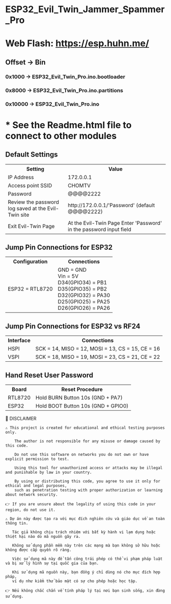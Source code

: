 # ESP32_Evil_Twin_Jammer_Spammer_Pro
# Web Flash: https://esp.huhn.me/
## Offset 	-> 	Bin
### 0x1000 	-> 	ESP32_Evil_Twin_Pro.ino.bootloader
### 0x8000 	-> 	ESP32_Evil_Twin_Pro.ino.partitions
### 0x10000 -> 	ESP32_Evil_Twin_Pro.ino
# * See the Readme.html file to connect to other modules

<h2>Default Settings</h2>
    <table>
        <tr>
            <th>Setting</th>
            <th>Value</th>
        </tr>
        <tr>
            <td>IP Address</td>
            <td>172.0.0.1</td>
        </tr>
        <tr>
            <td>Access point SSID</td>
            <td>CHOMTV</td>
        </tr>
        <tr>
            <td>Password</td>
            <td>@@@@2222</td>
        </tr>
        <tr>
            <td>Review the password log saved at the Evil-Twin site</td>
            <td>http://172.0.0.1/'Password' (default @@@@2222)</td>
        </tr>
        <tr>
            <td>Exit Evil-Twin Page</td>
            <td>At the Evil-Twin Page Enter 'Password' in the password input field</td>
        </tr>
    </table>
<h2>Jump Pin Connections for ESP32</h2>
    <table>
        <tr>
            <th>Configuration</th>
            <th>Connections</th>
        </tr>
        <tr>
            <td>ESP32 = RTL8720</td>
            <td>
                GND = GND<br>
                Vin = 5V<br>
                D34(GPIO34) = PB1<br>
                D35(GPIO35) = PB2<br>
                D32(GPIO32) = PA30<br>
                D25(GPIO25) = PA25<br>
                D26(GPIO26) = PA26
            </td>
        </tr>
</table>

<h2>Jump Pin Connections for ESP32 vs RF24</h2>
    <table>
        <tr>
            <th>Interface</th>
            <th>Connections</th>
        </tr>
        <tr>
            <td>HSPI</td>
            <td>SCK = 14, MISO = 12, MOSI = 13, CS = 15, CE = 16</td>
        </tr>
        <tr>
            <td>VSPI</td>
            <td>SCK = 18, MISO = 19, MOSI = 23, CS = 21, CE = 22</td>
        </tr>
</table>

<h2>Hand Reset User Password</h2>
    <table>
        <tr>
            <th>Board</th>
            <th>Reset Procedure</th>
        </tr>
        <tr>
            <td>RTL8720</td>
            <td>Hold BURN Button 10s (GND + PA7)</td>
        </tr>
        <tr>
            <td>ESP32</td>
            <td>Hold BOOT Button 10s (GND + GPIO0)</td>
        </tr>
</table>
    

📜 DISCLAIMER

    ⚠️ This project is created for educational and ethical testing purposes only.

        The author is not responsible for any misuse or damage caused by this code.

        Do not use this software on networks you do not own or have explicit permission to test.

        Using this tool for unauthorized access or attacks may be illegal and punishable by law in your country.

        By using or distributing this code, you agree to use it only for ethical and legal purposes, 
        such as penetration testing with proper authorization or learning about network security.

    👉 If you are unsure about the legality of using this code in your region, do not use it.

    ⚠️ Dự án này được tạo ra với mục đích nghiên cứu và giáo dục về an toàn thông tin.

       Tác giả không chịu trách nhiệm với bất kỳ hành vi lạm dụng hoặc thiệt hại nào do mã nguồn gây ra.

       Không sử dụng phần mềm này trên các mạng mà bạn không sở hữu hoặc không được cấp quyền rõ ràng.

       Việc sử dụng mã này để tấn công trái phép có thể vi phạm pháp luật và bị xử lý hình sự tại quốc gia của bạn.

       Khi sử dụng mã nguồn này, bạn đồng ý chỉ dùng nó cho mục đích hợp pháp, 
       ví dụ như kiểm thử bảo mật có sự cho phép hoặc học tập.

    👉 Nếu không chắc chắn về tính pháp lý tại nơi bạn sinh sống, xin đừng sử dụng.
